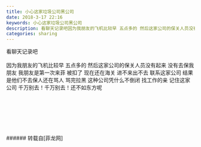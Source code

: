 ```yaml
---
title: 小心这家垃圾公司黑公司
date: 2018-3-17 22:16
keywords: 小心这家垃圾公司黑公司
description: 看聊天记录吧因为我朋友的飞机比较早 五点多的 然后这家公司的保关人员没有起来 没有去保我朋友 我朋友是第一次来菲 被扣了 现在还在海关 进不来出不去 联系这家公司 结果是他们不去保人还在骂人 骂完拉黑 这种公司凭什么不倒闭 找工作的亲 记住这家公司 千万别去！千万别去！还不如东方呢
categories: sharing
---
```

<td class="t_f" id="postmessage_1193508">

看聊天记录吧<br/>
<br/>
因为我朋友的飞机比较早 五点多的 然后这家公司的保关人员没有起来 没有去保我朋友 我朋友是第一次来菲 被扣了 现在还在海关 进不来出不去 联系这家公司 结果是他们不去保人还在骂人 骂完拉黑 这种公司凭什么不倒闭 找工作的亲 记住这家公司 千万别去！千万别去！还不如东方呢<br/>
<img alt="" border="0" class="zoom" data-cf-modified-2eb4b03b4fc4d8e0284d50e3-="" file="http://www.flw.ph/data/appbyme/upload/image/201803/17/5L1fPRSc1Otg.jpg" id="aimg_ogyS6" lazyloadthumb="1" onclick="" onmouseover="" src="http://www.flw.ph/data/appbyme/upload/image/201803/17/5L1fPRSc1Otg.jpg"/><br/>
<br/>
<img alt="" border="0" class="zoom" data-cf-modified-2eb4b03b4fc4d8e0284d50e3-="" file="http://www.flw.ph/data/appbyme/upload/image/201803/17/YCDaPGTIBhlo.jpg" id="aimg_wShs7" lazyloadthumb="1" onclick="" onmouseover="" src="http://www.flw.ph/data/appbyme/upload/image/201803/17/YCDaPGTIBhlo.jpg"/><br/>
<br/>
<img alt="" border="0" class="zoom" data-cf-modified-2eb4b03b4fc4d8e0284d50e3-="" file="http://www.flw.ph/data/appbyme/upload/image/201803/17/7qjxWkahoREl.jpg" id="aimg_pZU9o" lazyloadthumb="1" onclick="" onmouseover="" src="http://www.flw.ph/data/appbyme/upload/image/201803/17/7qjxWkahoREl.jpg"/><br/>
<br/>
<img alt="" border="0" class="zoom" data-cf-modified-2eb4b03b4fc4d8e0284d50e3-="" file="http://www.flw.ph/data/appbyme/upload/image/201803/17/PSWRI7G0BRY0.jpg" id="aimg_mhhlq" lazyloadthumb="1" onclick="" onmouseover="" src="http://www.flw.ph/data/appbyme/upload/image/201803/17/PSWRI7G0BRY0.jpg"/><br/>
<br/>
<img alt="" border="0" class="zoom" data-cf-modified-2eb4b03b4fc4d8e0284d50e3-="" file="http://www.flw.ph/data/appbyme/upload/image/201803/17/T0UROJj8AMvf.jpg" id="aimg_PPjIi" lazyloadthumb="1" onclick="" onmouseover="" src="http://www.flw.ph/data/appbyme/upload/image/201803/17/T0UROJj8AMvf.jpg"/><br/>
<br/>
<img alt="" border="0" class="zoom" data-cf-modified-2eb4b03b4fc4d8e0284d50e3-="" file="http://www.flw.ph/data/appbyme/upload/image/201803/17/8SS5NxEFX35G.jpg" id="aimg_pzy8v" lazyloadthumb="1" onclick="" onmouseover="" src="http://www.flw.ph/data/appbyme/upload/image/201803/17/8SS5NxEFX35G.jpg"/><br/>
<br/>
</td>
###### 转载自[菲龙网]